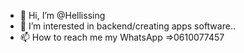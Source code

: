 - 👋 Hi, I’m @Hellissing
- 👀 I’m interested in backend/creating apps software..
- 📫 How to reach me my WhatsApp =>0610077457
